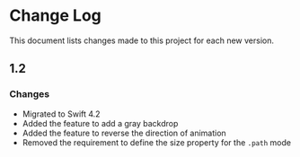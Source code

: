 # Change Log

This document lists changes made to this project for each new version.

## 1.2
### Changes
* Migrated to Swift 4.2
* Added the feature to add a gray backdrop
* Added the feature to reverse the direction of animation
* Removed the requirement to define the size property for the `.path` mode
